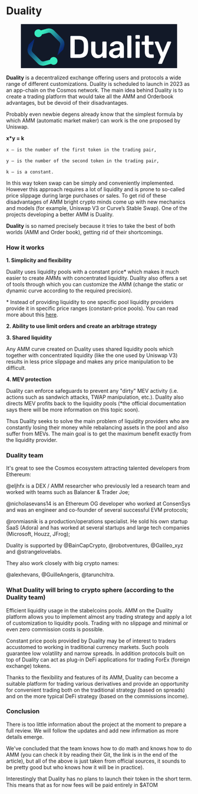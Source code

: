 # Duality

<figure><img src="../.gitbook/assets/image (11).png" alt=""><figcaption></figcaption></figure>

**Duality** is a decentralized exchange offering users and protocols a wide range of different customizations. Duality is scheduled to launch in 2023 as an app-chain on the Cosmos network. The main idea behind Duality is to create a trading platform that would take all the AMM and Orderbook advantages, but be devoid of their disadvantages.

Probably even newbie degens already know that the simplest formula by which AMM (automatic market maker) can work is the one proposed by Uniswap.

**x\*y = k**

```
x – is the number of the first token in the trading pair, 
```

```
y – is the number of the second token in the trading pair,
```

```
k – is a constant.
```

In this way token swap can be simply and conveniently implemented. However this approach requires a lot of liquidity and is prone to so-called price slippage during large purchases or sales. To get rid of these disadvantages of AMM bright crypto minds come up with new mechanics and models (for example, Uniswap V3 or Curve’s Stable Swap). One of the projects developing a better AMM is Duality.

**Duality** is so named precisely because it tries to take the best of both worlds (AMM and Order book), getting rid of their shortcomings.

### How it works

**1. Simplicity and flexibility**

Duality uses liquidity pools with a constant price\* which makes it much easier to create AMMs with concentrated liquidity. Duality also offers a set of tools through which you can customize the AMM (change the static or dynamic curve according to the required precision).

\* Instead of providing liquidity to one specific pool liquidity providers provide it in specific price ranges (constant-price pools). You can read more about this [here](https://duality.gitbook.io/duality-documentation/concepts/liquidity-pools).

**2. Ability to use limit orders and create an arbitrage strategy**

**3. Shared liquidity**

Any AMM curve created on Duality uses shared liquidity pools which together with concentrated liquidity (like the one used by Uniswap V3) results in less price slippage and makes any price manipulation to be difficult.

**4. MEV protection**

Duality can enforce safeguards to prevent any "dirty" MEV activity (i.e. actions such as sandwich attacks, TWAP manipulation, etc.). Duality also directs MEV profits back to the liquidity pools (\*the official documentation says there will be more information on this topic soon).

Thus Duality seeks to solve the main problem of liquidity providers who are constantly losing their money while rebalancing assets in the pool and also suffer from MEVs. The main goal is to get the maximum benefit exactly from the liquidity provider.

### Duality team

It's great to see the Cosmos ecosystem attracting talented developers from Ethereum:&#x20;

@eljhfx is a DEX / AMM researcher who previously led a research team and worked with teams such as Balancer & Trader Joe;

@nicholasevans14 is an Ethereum OG developer who worked at ConsenSys and was an engineer and co-founder of several successful EVM protocols;

@ronmiasnik is a production/operations specialist. He sold his own startup SaaS (Adora) and has worked at several startups and large tech companies (Microsoft, Houzz, JFrog);

Duality is supported by @BainCapCrypto, @robotventures, @Galileo\_xyz and @strangelovelabs.

They also work closely with big crypto names:

@alexhevans, @GuilleAngeris, @tarunchitra.&#x20;

### What Duality will bring to crypto sphere (according to the Duality team)

Efficient liquidity usage in the stabelcoins pools. AMM on the Duality platform allows you to implement almost any trading strategy and apply a lot of customization to liquidity pools. Trading with no slippage and minimal or even zero commission costs is possible.

Constant price pools provided by Duality may be of interest to traders accustomed to working in traditional currency markets. Such pools guarantee low volatility and narrow spreads. In addition protocols built on top of Duality can act as plug-in DeFi applications for trading ForEx (foreign exchange) tokens.

Thanks to the flexibility and features of its AMM, Duality can become a suitable platform for trading various derivatives and provide an opportunity for convenient trading both on the traditional strategy (based on spreads) and on the more typical DeFi strategy (based on the commissions income).&#x20;

### Conclusion

There is too little information about the project at the moment to prepare a full review. We will follow the updates and add new infirmation as more details emerge. &#x20;

We've concluded that the team knows how to do math and knows how to do AMM (you can check it by reading their Git, the link is in the end of the article), but all of the above is just taken from official sources, it sounds to be pretty good but who knows how it will be in practice).&#x20;

Interestingly that Duality has no plans to launch their token in the short term. This means that as for now fees will be paid entirely in $ATOM
